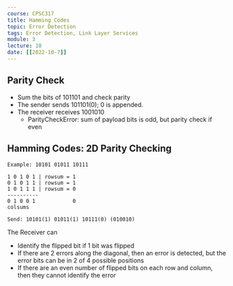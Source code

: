 ```yaml
---
course: CPSC317
title: Hamming Codes
topic: Error Detection
tags: Error Detection, Link Layer Services
module: 3
lecture: 10
date: [[2022-10-7]]
---
```


## Parity Check
- Sum the bits of 101101 and check parity
- The sender sends 101101(0); 0 is appended.
- The receiver receives 1001010
    - ParityCheckError: sum of payload bits is odd, but parity check if even

## Hamming Codes: 2D Parity Checking
```
Example: 10101 01011 10111

1 0 1 0 1 | rowsum = 1
0 1 0 1 1 | rowsum = 1
1 0 1 1 1 | rowsum = 0
----------
0 1 0 0 1            0
colsums

Send: 10101(1) 01011(1) 10111(0) (010010)
```

The Receiver can
- Identify the flipped bit if 1 bit was flipped
- If there are 2 errors along the diagonal, then an error is detected, but the error bits can be in 2 of 4 possible positions
- If there are an even number of flipped bits on each row and column, then they cannot identify the error
